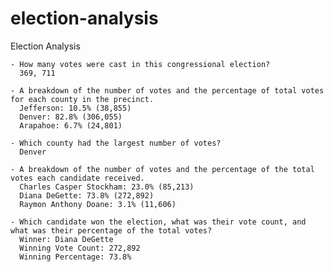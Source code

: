 # election-analysis
Election Analysis


    - How many votes were cast in this congressional election?
      369, 711
      
    - A breakdown of the number of votes and the percentage of total votes for each county in the precinct.
      Jefferson: 10.5% (38,855)
      Denver: 82.8% (306,055)
      Arapahoe: 6.7% (24,801)
      
    - Which county had the largest number of votes?
      Denver
      
    - A breakdown of the number of votes and the percentage of the total votes each candidate received.
      Charles Casper Stockham: 23.0% (85,213)
      Diana DeGette: 73.8% (272,892)
      Raymon Anthony Doane: 3.1% (11,606)
      
    - Which candidate won the election, what was their vote count, and what was their percentage of the total votes?
      Winner: Diana DeGette
      Winning Vote Count: 272,892
      Winning Percentage: 73.8%

